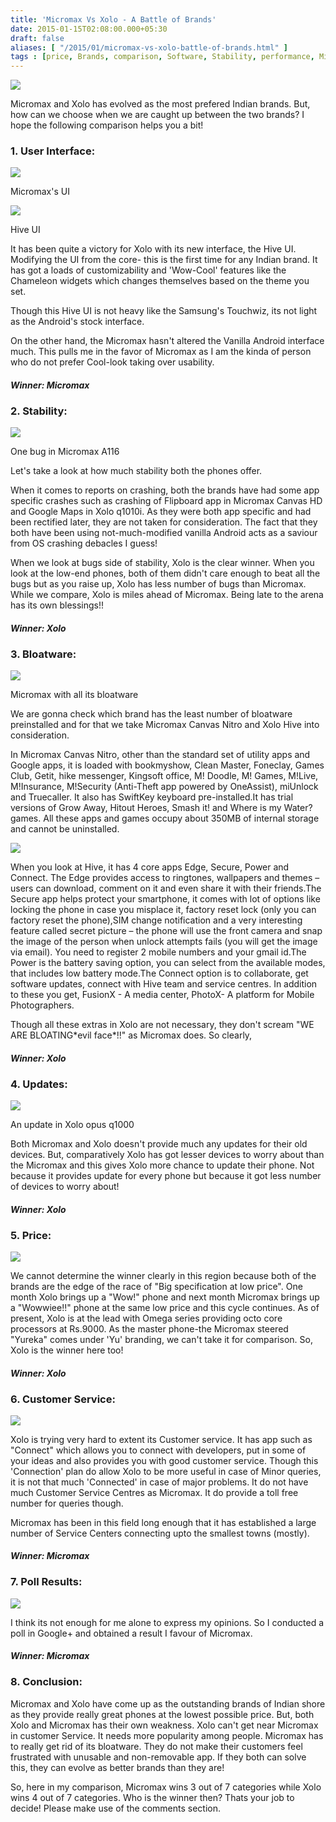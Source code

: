 ```yaml
---
title: 'Micromax Vs Xolo - A Battle of Brands'
date: 2015-01-15T02:08:00.000+05:30
draft: false
aliases: [ "/2015/01/micromax-vs-xolo-battle-of-brands.html" ]
tags : [price, Brands, comparison, Software, Stability, performance, Micromax, customer service, Xolo, Gadgets, update, launcher, design, bloatware, poll, smartphone, user interface]
---
```


[![](http://4.bp.blogspot.com/-rK93iQAZZ6g/VLbV1BE11mI/AAAAAAAACoY/5efKhZtrhiA/s1600/Micromax%2Bvs%2BXolo.jpg)](http://4.bp.blogspot.com/-rK93iQAZZ6g/VLbV1BE11mI/AAAAAAAACoY/5efKhZtrhiA/s1600/Micromax%2Bvs%2BXolo.jpg)

  
Micromax and Xolo has evolved as the most prefered Indian brands. But, how can we choose when we are caught up between the two brands? I hope the following comparison helps you a bit!  

### 1\. User Interface:

[![](http://4.bp.blogspot.com/-RUVgu4TTEp8/VLbL9wIi4DI/AAAAAAAACnM/QAdogDoyXvA/s1600/Micromax-Canvas-Nitro-All-In-One-Camera-Widget.png)](http://4.bp.blogspot.com/-RUVgu4TTEp8/VLbL9wIi4DI/AAAAAAAACnM/QAdogDoyXvA/s1600/Micromax-Canvas-Nitro-All-In-One-Camera-Widget.png)

Micromax's UI

[![](http://1.bp.blogspot.com/-UxxrrWy-RDk/VLbL5ZjHCmI/AAAAAAAACnE/Ehr2h7iNzHc/s1600/HIVE-UI-home-screen_thumb.jpg)](http://1.bp.blogspot.com/-UxxrrWy-RDk/VLbL5ZjHCmI/AAAAAAAACnE/Ehr2h7iNzHc/s1600/HIVE-UI-home-screen_thumb.jpg)

Hive UI

  

  

It has been quite a victory for Xolo with its new interface, the Hive UI. Modifying the UI from the core- this is the first time for any Indian brand. It has got a loads of customizability and 'Wow-Cool' features like the Chameleon widgets which changes themselves based on the theme you set.  

  
Though this Hive UI is not heavy like the Samsung's Touchwiz, its not light as the Android's stock interface.  

  
On the other hand, the Micromax hasn't altered the Vanilla Android interface much. This pulls me in the favor of Micromax as I am the kinda of person who do not prefer Cool-look taking over usability.

  

#### _Winner: Micromax_

### 2\. Stability:

[![](http://2.bp.blogspot.com/-okJyiRD0cc4/VLbNB58MtUI/AAAAAAAACnY/Ru0BLPgvbCk/s1600/Micromax%2BCanvas%2BHD%2Blauncher%2Bcrash1.jpg)](http://2.bp.blogspot.com/-okJyiRD0cc4/VLbNB58MtUI/AAAAAAAACnY/Ru0BLPgvbCk/s1600/Micromax%2BCanvas%2BHD%2Blauncher%2Bcrash1.jpg)

One bug in Micromax A116

Let's take a look at how much stability both the phones offer.  

  
When it comes to reports on crashing, both the brands have had some app specific crashes such as crashing of Flipboard app in Micromax Canvas HD and Google Maps in Xolo q1010i. As they were both app specific and had been rectified later, they are not taken for consideration. The fact that they both have been using not-much-modified vanilla Android acts as a saviour from OS crashing debacles I guess!  

  
When we look at bugs side of stability, Xolo is the clear winner. When you look at the low-end phones, both of them didn't care enough to beat all the bugs but as you raise up, Xolo has less number of bugs than Micromax. While we compare, Xolo is miles ahead of Micromax. Being late to the arena has its own blessings!!  

#### _Winner: Xolo_

  

### 3\. Bloatware:

[![](http://1.bp.blogspot.com/-oXyaK9z6Fh4/VLbO5GeJfWI/AAAAAAAACno/HPi44PF_Ap4/s1600/Micromax-Canvas-Nitro-A310-Apps.jpg)](http://1.bp.blogspot.com/-oXyaK9z6Fh4/VLbO5GeJfWI/AAAAAAAACno/HPi44PF_Ap4/s1600/Micromax-Canvas-Nitro-A310-Apps.jpg)

Micromax with all its bloatware

  
We are gonna check which brand has the least number of bloatware preinstalled and for that we take Micromax Canvas Nitro and Xolo Hive into consideration.

  
In Micromax Canvas Nitro, other than the standard set of utility apps and Google apps, it is loaded with bookmyshow, Clean Master, Foneclay, Games Club, Getit, hike messenger, Kingsoft office, M! Doodle, M! Games, M!Live, M!Insurance, M!Security (Anti-Theft app powered by OneAssist), miUnlock and Truecaller. It also has SwiftKey keyboard pre-installed.It has trial versions of Grow Away, Hitout Heroes, Smash it! and Where is my Water?games. All these apps and games occupy about 350MB of internal storage and cannot be uninstalled.  

[![](http://1.bp.blogspot.com/-QKabkdggoiU/VLbPqAJw6jI/AAAAAAAACnw/aOKuaLMNoeg/s1600/xolohive.jpg)](http://1.bp.blogspot.com/-QKabkdggoiU/VLbPqAJw6jI/AAAAAAAACnw/aOKuaLMNoeg/s1600/xolohive.jpg)

  
When you look at Hive, it has 4 core apps Edge, Secure, Power and Connect. The Edge provides access to ringtones, wallpapers and themes – users can download, comment on it and even share it with their friends.The Secure app helps protect your smartphone, it comes with lot of options like locking the phone in case you misplace it, factory reset lock (only you can factory reset the phone),SIM change notification and a very interesting feature called secret picture – the phone will use the front camera and snap the image of the person when unlock attempts fails (you will get the image via email). You need to register 2 mobile numbers and your gmail id.The Power is the battery saving option, you can select from the available modes, that includes low battery mode.The Connect option is to collaborate, get software updates, connect with Hive team and service centres. In addition to these you get, FusionX - A media center, PhotoX- A platform for Mobile Photographers.  
  
Though all these extras in Xolo are not necessary, they don't scream "WE ARE BLOATING\*evil face\*!!" as Micromax does. So clearly,  

#### _Winner: Xolo_

  

### 4\. Updates:

[![](http://1.bp.blogspot.com/-CI-dLmuCdjY/VLbS57Yrw1I/AAAAAAAACoE/xCjk_Z6UdOA/s1600/Xolo%2BQ1000%2BOpus%2BUpdate%2B3.png)](http://1.bp.blogspot.com/-CI-dLmuCdjY/VLbS57Yrw1I/AAAAAAAACoE/xCjk_Z6UdOA/s1600/Xolo%2BQ1000%2BOpus%2BUpdate%2B3.png)

An update in Xolo opus q1000

  

Both Micromax and Xolo doesn't provide much any updates for their old devices. But, comparatively Xolo has got lesser devices to worry about than the Micromax and this gives Xolo more chance to update their phone. Not because it provides update for every phone but because it got less number of devices to worry about!  

#### **_Winner: Xolo_**

### 5\. Price:

[![](http://3.bp.blogspot.com/-uz2o80ZMsHM/VLbTWZfQjfI/AAAAAAAACoM/RXM0bgxFVPo/s1600/currencysymbols1v.jpg)](http://3.bp.blogspot.com/-uz2o80ZMsHM/VLbTWZfQjfI/AAAAAAAACoM/RXM0bgxFVPo/s1600/currencysymbols1v.jpg)

  
We cannot determine the winner clearly in this region because both of the brands are the edge of the race of "Big specification at low price". One month Xolo brings up a "Wow!" phone and next month Micromax brings up a "Wowwiee!!" phone at the same low price and this cycle continues. As of present, Xolo is at the lead with Omega series providing octo core processors at Rs.9000. As the master phone-the Micromax steered "Yureka" comes under 'Yu' branding, we can't take it for comparison. So, Xolo is the winner here too!  

#### _Winner: Xolo_

  

### 6\. Customer Service:

[![](http://2.bp.blogspot.com/-HZRt--ppJv8/VLbQNn5rygI/AAAAAAAACn4/QeUHoDCglbM/s1600/micromaxservicecenters-india.jpg)](http://2.bp.blogspot.com/-HZRt--ppJv8/VLbQNn5rygI/AAAAAAAACn4/QeUHoDCglbM/s1600/micromaxservicecenters-india.jpg)

Xolo is trying very hard to extent its Customer service. It has app such as "Connect" which allows you to connect with developers, put in some of your ideas and also provides you with good customer service. Though this 'Connection' plan do allow Xolo to be more useful in case of Minor queries, it is not that much 'Connected' in case of major problems. It do not have much Customer Service Centres as Micromax. It do provide a toll free number for queries though.  
  
Micromax has been in this field long enough that it has established a large number of Service Centers connecting upto the smallest towns (mostly).  

#### _**Winner: Micromax**_

### 7\. Poll Results:

[![](http://3.bp.blogspot.com/-DaBEpYTjcgA/VLeXHytz7wI/AAAAAAAACos/awcQp-z5VXI/s1600/Screenshot_2015-01-11-15-05-08.png)](http://3.bp.blogspot.com/-DaBEpYTjcgA/VLeXHytz7wI/AAAAAAAACos/awcQp-z5VXI/s1600/Screenshot_2015-01-11-15-05-08.png)

I think its not enough for me alone to express my opinions. So I conducted a poll in Google+ and obtained a result I favour of Micromax.  

#### **_Winner: Micromax_**

### 8\. Conclusion:

  
Micromax and Xolo have come up as the outstanding brands of Indian shore as they provide really great phones at the lowest possible price. But, both Xolo and Micromax has their own weakness. Xolo can't get near Micromax in customer Service. It needs more popularity among people. Micromax has to really get rid of its bloatware. They do not make their customers feel frustrated with unusable and non-removable app. If they both can solve this, they can evolve as better brands than they are!  
  
So, here in my comparison, Micromax wins 3 out of 7 categories while Xolo wins 4 out of 7 categories. Who is the winner then? Thats your job to decide! Please make use of the comments section.